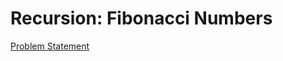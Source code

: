 # Recursion: Fibonacci Numbers

[Problem Statement](https://www.hackerrank.com/challenges/ctci-fibonacci-numbers)